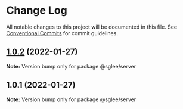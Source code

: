 # Change Log

All notable changes to this project will be documented in this file.
See [Conventional Commits](https://conventionalcommits.org) for commit guidelines.

## [1.0.2](https://github.com/sgwanlee/lerna-practice/compare/v1.0.1...v1.0.2) (2022-01-27)

**Note:** Version bump only for package @sglee/server





## 1.0.1 (2022-01-27)

**Note:** Version bump only for package @sglee/server
